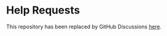 # Help Requests

This repository has been replaced by GitHub Discussions [here](https://github.com/orgs/gofrs/discussions/categories/help-requests).
